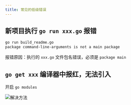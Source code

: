 ```yaml
---
title: 常见的低级错误
---
```


## 新项目执行 `go run xxx.go` 报错

```bash
go run build_readme.go
package command-line-arguments is not a main package
```

报错原因：执行的 `xxx.go` 文件包名错误，必须是 `package main`

## `go get xxx` 编译器中报红，无法引入

开启 `go modules` 

![解决方法](https://cdn.jsdelivr.net/gh/xiaoxuan6/static/images/202212042047667.png)
